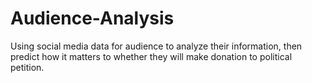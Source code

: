 # Audience-Analysis
Using social media data for audience to analyze their information, then predict how it matters to whether they will make donation to political petition.
